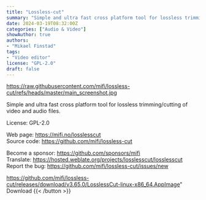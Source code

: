 ```yaml
---
title: "Lossless-cut"
summary: "Simple and ultra fast cross platform tool for lossless trimming/cutting of video and audio files."
date: 2024-03-19T08:32:00Z
categories: ["Audio & Video"]
showAuthor: true
authors:
- "Mikael Finstad"
tags: 
- "Video editor"
license: "GPL-2.0"
draft: false
---
```


https://raw.githubusercontent.com/mifi/lossless-cut/refs/heads/master/main_screenshot.jpg

Simple and ultra fast cross platform tool for lossless trimming/cutting of video and audio files.

License: GPL-2.0

Web page: <https://mifi.no/losslesscut>  
Source code: <https://github.com/mifi/lossless-cut>

Become a sponsor: <https://github.com/sponsors/mifi>  
Translate: <https://hosted.weblate.org/projects/losslesscut/losslesscut>  
Report the bug: <https://github.com/mifi/lossless-cut/issues/new>  

https://github.com/mifi/lossless-cut/releases/download/v3.65.0/LosslessCut-linux-x86_64.AppImage" 
Download
{{< /button >}}